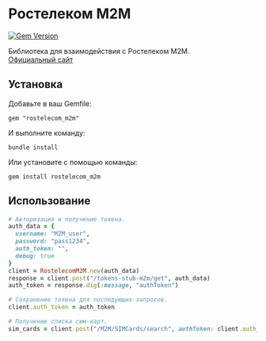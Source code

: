 # Ростелеком M2M
[![Gem Version](https://badge.fury.io/rb/rostelecom_m2m.svg)](https://badge.fury.io/rb/rostelecom_m2m)

Библиотека для взаимодействия с Ростелеком M2M.\
[Официальный сайт](https://m2m.ru/)  

## Установка

Добавьте в ваш Gemfile:

`gem "rostelecom_m2m"`

И выполните команду:

`bundle install`

Или установите с помощью команды:

`gem install rostelecom_m2m`

## Использование

```ruby
# Авторизация и получение токена.
auth_data = {
  username: "M2M_user",
  password: "pass1234",
  auth_token: "",
  debug: true
}
client = RostelecomM2M.new(auth_data)
response = client.post("/tokens-stub-m2m/get", auth_data)
auth_token = response.dig(:message, "authToken")

# Сохранение токена для последующих запросов.
client.auth_token = auth_token

# Получение списка сим-карт.
sim_cards = client.post("/M2M/SIMCards/search", authToken: client.auth_token).dig(:message)
```
